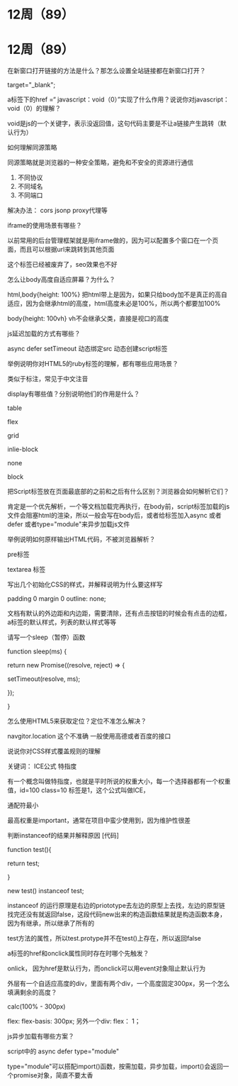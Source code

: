 # 12周（89）

# 12周（89）

在新窗口打开链接的方法是什么？那怎么设置全站链接都在新窗口打开？

target="_blank";

a标签下的href =“ javascript：void（0）”实现了什么作用？说说你对javascript：void（0）的理解？

void是js的一个关键字，表示没返回值，这句代码主要是不让a链接产生跳转（默认行为）

如何理解同源策略

同源策略就是浏览器的一种安全策略，避免和不安全的资源进行通信

1. 不同协议
2. 不同域名
3. 不同端口

解决办法： cors jsonp proxy代理等

iframe的使用场景有哪些？

以前常用的后台管理框架就是用iframe做的，因为可以配置多个窗口在一个页面，而且可以根据url来跳转到其他页面

这个标签已经被废弃了，seo效果也不好

怎么让body高度自适应屏幕？为什么？

html,body{height: 100%} 把html带上是因为，如果只给body加不是真正的高自适应，因为会继承html的高度，html高度未必是100%，所以两个都要加100%

body{height: 100vh} vh不会继承父类，直接是视口的高度

js延迟加载的方式有哪些？

async defer setTimeout 动态绑定src 动态创建script标签

举例说明你对HTML5的ruby标签的理解，都有哪些应用场景？

类似于标注，常见于中文注音

display有哪些值？分别说明他们的作用是什么？

table

flex

grid

inlie-block

none

block

把Script标签放在页面最底部的</body>之前和之后有什么区别？浏览器会如何解析它们？

肯定是一个优先解析，一个等文档加载完再执行，在body前，script标签加载的js文件会阻塞html的渲染，所以一般会写在body后，或者给标签加入async 或者 defer 或者type="module"来异步加载js文件

举例说明如何原样输出HTML代码，不被浏览器解析？

pre标签

textarea 标签

写出几个初始化CSS的样式，并解释说明为什么要这样写

padding 0 margin 0 outline: none;

文档有默认的外边距和内边距，需要清除，还有点击按钮的时候会有点击的边框，a标签的默认样式，列表的默认样式等等

请写一个sleep（暂停）函数

function sleep(ms) {

return new Promise((resolve, reject) => {

setTimeout(resolve, ms);

});

}

怎么使用HTML5来获取定位？定位不准怎么解决？

navgitor.location 这个不准确 一般使用高德或者百度的接口

说说你对CSS样式覆盖规则的理解

关键词： ICE公式 特指度

有一个概念叫做特指度，也就是平时所说的权重大小，每一个选择器都有一个权重值，id=100 class=10 标签是1，这个公式叫做ICE，

通配符最小

最高权重是important，通常在项目中蛮少使用到，因为维护性很差

判断instanceof的结果并解释原因 [代码]

function test(){

return test;

}

new test() instanceof test;

instanceof 的运行原理是右边的priototype去左边的原型上去找，左边的原型链找完还没有就返回false，这段代码new出来的构造函数结果就是构造函数本身，因为有继承，所以继承了所有的

test方法的属性，所以test.protype并不在test()上存在，所以返回false

a标签的href和onclick属性同时存在时哪个先触发？

onlick， 因为href是默认行为，而onclick可以用event对象阻止默认行为

外层有一个自适应高度的div，里面有两个div，一个高度固定300px，另一个怎么填满剩余的高度？

calc(100% - 300px)

flex: flex-basis: 300px; 另外一个div: flex： 1；

js异步加载有哪些方案？

script中的 async defer type="module"

type="module"可以搭配import()函数，按需加载，异步加载，import()会返回一个promise对象，简直不要太香